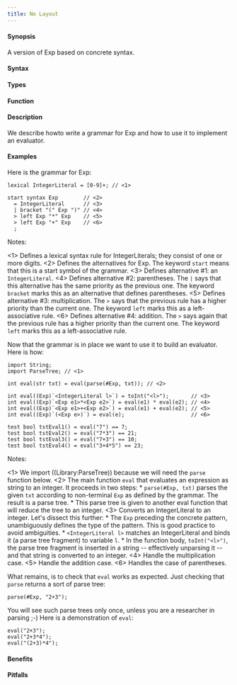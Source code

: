 ```yaml
---
title: No Layout
---
```


#### Synopsis

A version of Exp based on concrete syntax.

#### Syntax

#### Types

#### Function

#### Description

We describe howto write a grammar for Exp and how to use it to implement an evaluator.


#### Examples

Here is the grammar for Exp:

```rascal-commands
lexical IntegerLiteral = [0-9]+; // <1>

start syntax Exp        // <2>
  = IntegerLiteral      // <3>
  | bracket "(" Exp ")" // <4>
  > left Exp "*" Exp    // <5>
  > left Exp "+" Exp    // <6>
  ;
```

Notes:

<1> Defines a lexical syntax rule for IntegerLiterals; they consist of one or more digits.
<2> Defines the alternatives for Exp. The keyword `start` means that this is a start symbol of the grammar.
<3> Defines alternative #1: an `IntegerLiteral`.
<4> Defines alternative #2: parentheses. The `|` says that this alternative has the same priority as the previous one.
    The keyword `bracket` marks this as an alternative that defines parentheses.
<5> Defines alternative #3: multiplication. The `>` says that the previous rule has a higher priority than the current one.
    The keyword `left` marks this as a left-associative rule.
<6> Defines alternative #4: addition. The `>` says again that the previous rule has a higher priority than the current one.
    The keyword `left` marks this as a left-associative rule.


Now that the grammar is in place we want to use it to build an evaluator. Here is how:
```rascal-commands,continue
import String;
import ParseTree; // <1>

int eval(str txt) = eval(parse(#Exp, txt)); // <2>

int eval((Exp)`<IntegerLiteral l>`) = toInt("<l>");       // <3>
int eval((Exp)`<Exp e1>*<Exp e2>`) = eval(e1) * eval(e2); // <4>
int eval((Exp)`<Exp e1>+<Exp e2>`) = eval(e1) + eval(e2); // <5>
int eval((Exp)`(<Exp e>)`) = eval(e);                     // <6>

test bool tstEval1() = eval("7") == 7;
test bool tstEval2() = eval("7*3") == 21;
test bool tstEval3() = eval("7+3") == 10;
test bool tstEval4() = eval("3+4*5") == 23;
```

Notes:

<1> We import ((Library:ParseTree)) because we will need the `parse` function below.
<2> The main function `eval` that evaluates an expression as string to an integer. It proceeds in two steps:
    *  `parse(#Exp, txt)` parses the given `txt` according to non-terminal `Exp` as defined by the grammar.
        The result is a parse tree.
    *  This parse tree is given to another eval function that will reduce the tree to an integer.
<3> Converts an IntegerLiteral to an integer. Let's dissect this further:
    *  The `Exp` preceding the concrete pattern, unambiguously defines the type of the pattern.
        This is good practice to avoid ambiguities.
    *  `<IntegerLiteral l>` matches an IntegerLiteral and binds it (a parse tree fragment) to variable `l`.
    *  In the function body, `toInt("<l>")`, the parse tree fragment is inserted in a string -- effectively unparsing it --
        and that string is converted to an integer.
<4> Handle the multiplication case.
<5> Handle the addition case.
<6> Handles the case of parentheses.


What remains, is to check that `eval` works as expected.
Just checking that `parse` returns a sort of parse tree:

```rascal-shell,continue
parse(#Exp, "2+3");
```
You will see such parse trees only once, unless you are a researcher in parsing ;-)
Here is a demonstration of `eval`:
```rascal-shell,continue
eval("2+3");
eval("2+3*4");
eval("(2+3)*4");
```


#### Benefits

#### Pitfalls

